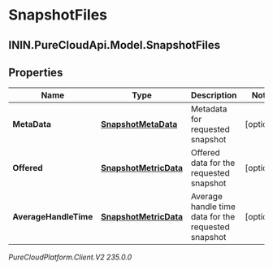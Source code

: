 # SnapshotFiles

## ININ.PureCloudApi.Model.SnapshotFiles

## Properties

|Name | Type | Description | Notes|
|------------ | ------------- | ------------- | -------------|
| **MetaData** | [**SnapshotMetaData**](SnapshotMetaData) | Metadata for requested snapshot | [optional] |
| **Offered** | [**SnapshotMetricData**](SnapshotMetricData) | Offered data for the requested snapshot | [optional] |
| **AverageHandleTime** | [**SnapshotMetricData**](SnapshotMetricData) | Average handle time data for the requested snapshot | [optional] |



_PureCloudPlatform.Client.V2 235.0.0_
